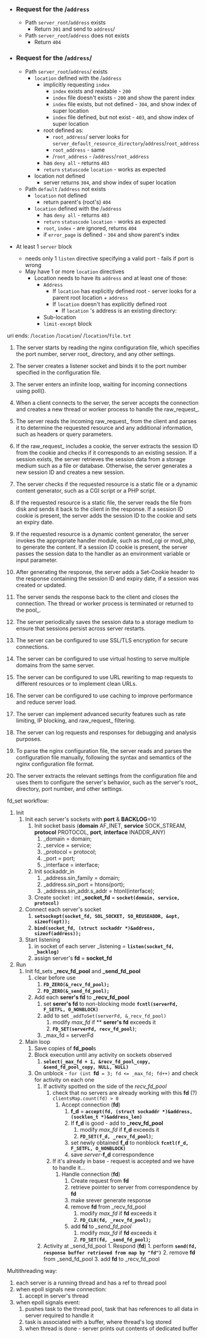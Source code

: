 - ### Request for the /`address` 
	- Path `server_root`/`address` exists
		- Return `301` and send to `address`/
	- Path `server_root`/`address` does not exists
		- Return `404` 
- ### Request for the /`address`/
	-  Path `server_root`/`address`/ exists
		- `location` defined with the /`address`
			- implicitly requesting `index` 
				- `index` exists and readable - `200`
				- `index` file doesn't exists - `200` and show the parent index
				- `index` file exists, but not defined - `304`, and show index of super location
				- `index` file defined, but not exist - `403`, and show index of super location
			- root defined as:
				- `root_address`/ server looks for `server_default_resource_directory`/`address`/`root_address`
				- `root_address` - same
				- /`root_address` - /`address`/`root_address`
			- has `deny all`  - returns `403` 
			- `return` `statuscode` `location`  - works as expected 
		- location not defined
			- server returns `304`, and show index of super location
	-  Path `default` /`address` not exists
		- `location` not defined
			-  return parent's (root's) `404`
		- `location` defined with the /`address`
			- has `deny all`  - returns `403` 
			- `return` `statuscode` `location`  - works as expected 
			- `root`, `index` - are ignored, returns `404`
			- if `error_page` is defined - `304` and show parent's index

- At least 1 `server` block
	- needs only 1 `listen` directive specifying a valid port - fails if port is wrong
	- May have 1 or more `location` directives
		- Location needs  to have its `address` and at least one of those:
			- `Address`
				- If `location` has explicitly defined root - server looks for a parent root location + `address`
				- If `location` doesn't has explicitly defined root
					- If `location` 's address is an existing directory: 
			- Sub-location
			- `limit-except` block

uri ends:
/`location`
/`location`/
/`location`/`file.txt`











































1. The server starts by reading the nginx configuration file, which specifies the port number, server root_ directory, and any other settings.
2. The server creates a listener socket and binds it to the port number specified in the configuration file.
3. The server enters an infinite loop, waiting for incoming connections using poll().
4. When a client connects to the server, the server accepts the connection and creates a new thread or worker process to handle the raw_request_.
5. The server reads the incoming raw_request_ from the client and parses it to determine the requested resource and any additional information, such as headers or query parameters.
6. If the raw_request_ includes a cookie, the server extracts the session ID from the cookie and checks if it corresponds to an existing session. If a session exists, the server retrieves the session data from a storage medium such as a file or database. Otherwise, the server generates a new session ID and creates a new session.
7. The server checks if the requested resource is a static file or a dynamic content generator, such as a CGI script or a PHP script.
8. If the requested resource is a static file, the server reads the file from disk and sends it back to the client in the response. If a session ID cookie is present, the server adds the session ID to the cookie and sets an expiry date.
9. If the requested resource is a dynamic content generator, the server invokes the appropriate handler module, such as mod_cgi or mod_php, to generate the content. If a session ID cookie is present, the server passes the session data to the handler as an environment variable or input parameter.
10. After generating the response, the server adds a Set-Cookie header to the response containing the session ID and expiry date, if a session was created or updated.
11. The server sends the response back to the client and closes the connection. The thread or worker process is terminated or returned to the pool_.
12. The server periodically saves the session data to a storage medium to ensure that sessions persist across server restarts.
13. The server can be configured to use SSL/TLS encryption for secure
	connections.

14. The server can be configured to use virtual hosting to serve multiple
	domains from the same server.

15. The server can be configured to use URL rewriting to map requests to
	different resources or to implement clean URLs.

16. The server can be configured to use caching to improve performance and
	reduce server load.

17. The server can implement advanced security features such as rate limiting,
	IP blocking, and raw_request_ filtering.

18. The server can log requests and responses for debugging and analysis
	purposes.

19. To parse the nginx configuration file, the server reads and parses the
	configuration file manually, following the syntax and semantics of the nginx configuration file format.

20. The server extracts the relevant settings from the configuration file and
	uses them to configure the server's behavior, such as the server's root_ directory, port number, and other settings.

fd_set workflow:

1. Init
	1. Init each server's sockets with **port** & **BACKLOG**=10
		1. Init socket basis (**domain** AF_INET, **service** SOCK_STREAM, **protocol** PROTOCOL, **port**, **interface** INADDR_ANY)
			1. _domain = domain;  
			2. _service = service;  
			3. _protocol = protocol;  
			4. _port = port;  
			5. _interface = interface;
		2. Init sockaddr_in
			1. _address.sin_family = domain;  
			2. _address.sin_port = htons(port); 
			3. _address.sin_addr.s_addr = htonl(interface);
		3. Create socket : int **_socket_fd** = **`socket(domain, service, protocol)`**
	2. Connect each server's socket
		1. **`setsockopt(socket_fd, SOL_SOCKET, SO_REUSEADDR, &opt, sizeof(opt));`**
		2. **`bind(socket_fd, (struct sockaddr *)&address, sizeof(address));`**
	3. Start listening
		1. in socket of each server _listening = **`listen(socket_fd, _backlog)`**
		2. assign server's **fd** = **socket_fd**
2. Run
	1. Init fd_sets **_recv_fd_pool** and  **_send_fd_pool**
		1. clear  before use
			1. **`FD_ZERO(&_recv_fd_pool);`**
			2. **`FD_ZERO(&_send_fd_pool);`**
		2. Add each **serer's fd** to **_recv_fd_pool**
			1.  set **serer's fd** to non-blocking mode **`fcntl(serverFd, F_SETFL, O_NONBLOCK)`**
			2. add to set `_addToSet(serverFd, &_recv_fd_pool)`
				1. modify *max_fd* if ** **serer's fd** exceeds it
				2. **`FD_SET(serverFd, recv_fd_pool)`**;
			3. _max_fd = serverFd
	2. Main loop
		1. Save copies of **fd_pool**s
		2. Block execution until any activity on sockets observed
			1. **`select(_max_fd + 1, &recv_fd_pool_copy, &send_fd_pool_copy, NULL, NULL)`**
		3. On unblock - `for (int `**fd**` = 3; fd <= _max_fd; fd++)` and check for activity on each one
			1. If activity spotted on the side of the *recv_fd_pool*
				1. check that no servers are already working with this **fd** (?) `clientsMap.count(fd) > 0`
					1. Accept connection (**fd**)
						1. **f_d** = **`accept(fd, (struct sockaddr *)&address, (socklen_t *)&address_len)`**
						2. If **f_d** is good - add to **_recv_fd_pool**
							1. modify *max_fd* if **f_d** exceeds it
							2. **`FD_SET(f_d, _recv_fd_pool)`**;
						3. set newly obtained **f_d** to nonblock **`fcntl(f_d, F_SETFL, O_NONBLOCK)`**
						4. save *server*-**f_d** correspondence
				2.  If it's already in base - request is accepted and we have to handle it...
					1. Handle connection (**fd**)
						1. Create request from **fd**
						2. retrieve pointer to server from correspondence by **fd**
						3. make srever generate response
						4. remove **fd** from _recv_fd_pool
							1. modify *max_fd* if **fd** exceeds it
							2. **`FD_CLR(fd, _recv_fd_pool);`**
						5. add **fd** to *_send_fd_pool*
							1. modify *max_fd* if **fd** exceeds it
							2. **`FD_SET(fd, _send_fd_pool)`;**
			2. Activity at _send_fd_pool
					1. Respond (**fd**)
						1. perform **`send(fd, response buffer retrieved from map by "fd")`**
						2. remove **fd** from _send_fd_pool
						3. add **fd** to _recv_fd_pool

Multithreading way:
1. each server is a running thread and has a ref to thread pool
2. when epoll signals new connection: 
	1. accept in server's thread
3. when epoll signals event:
	1. pushes task to the thread pool, task that has references to all data in server required to handle it
	2. task is associated with a buffer, where thread's log stored 
	3. when thread is done - server prints out contents of dedicated buffer